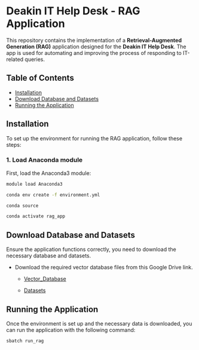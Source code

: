 # Deakin IT Help Desk - RAG Application

This repository contains the implementation of a **Retrieval-Augmented Generation (RAG)** application designed for the **Deakin IT Help Desk**. The app is used for automating and improving the process of responding to IT-related queries.

## Table of Contents

- [Installation](#installation)
- [Download Database and Datasets](#download-database-and-datasets)
- [Running the Application](#running-the-application)

## Installation

To set up the environment for running the RAG application, follow these steps:

### 1. Load Anaconda module
First, load the Anaconda3 module:

```bash
module load Anaconda3

conda env create -f environment.yml

conda source

conda activate rag_app
```
## Download Database and Datasets
Ensure the application functions correctly, you need to download the necessary database and datasets.
- Download the required vector database files from this Google Drive link.
    - [Vector_Database](https://drive.google.com/drive/folders/1O3B4Ud1s3nJFq8LCW_4TsimMXo5xWniO?usp=drive_link)

    - [Datasets](https://drive.google.com/drive/folders/1EDnGRVnUS7HEuUPpsPwPgbmQqs20fxsq?usp=drive_link)


## Running the Application
Once the environment is set up and the necessary data is downloaded, you can run the application with the following command:

```
sbatch run_rag
```
